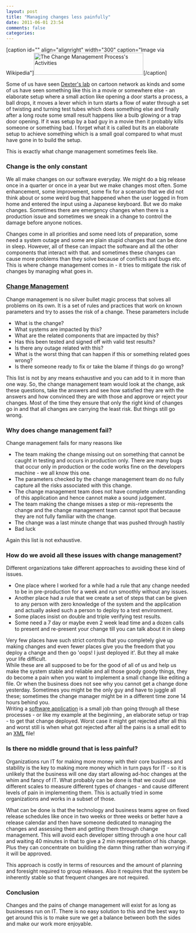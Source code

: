 ```yaml
---
layout: post
title: "Managing changes less painfully"
date: 2011-06-01 23:54
comments: false
categories:
---
```


<div class="zemanta-img">

[caption id="" align="alignright" width="300" caption="Image via Wikipedia"]<a href="http://commons.wikipedia.org/wiki/File:ChangeManagementAttivit%C3%A0.jpg"><img title="The Change Management Process's Activities" src="http://upload.wikimedia.org/wikipedia/commons/thumb/6/62/ChangeManagementAttivit%C3%A0.jpg/300px-ChangeManagementAttivit%C3%A0.jpg" alt="The Change Management Process's Activities" width="300" height="60" /></a>[/caption]

</div>
Some of us have seen <a class="zem_slink" title="Dexter's Lab" href="http://www.cartoonnetwork.com/tv_shows/dexter/" rel="hulu">Dexter's lab</a> on cartoon network as kinds and some of us have seen something like this in a movie or somewhere else - an elaborate setup where a small action like opening a door starts a process, a ball drops, it moves a lever which in turn starts a flow of water through a set of twisting and turning test tubes which does something else and finally after a long route some small result happens like a bulb glowing or a trap door opening. If it was setup by a bad guy in a movie then it probably kills someone or something bad. I forget what it is called but its an elaborate setup to achieve something which is a small goal compared to what must have gone in to build the setup.

This is exactly what change management sometimes feels like.

<!--more-->
<h3>Change is the only constant</h3>
We all make changes on our software everyday. We might do a big release once in a quarter or once in a year but we make changes most often. Some enhancement, some improvement, some fix for a scenario that we did not think about or some weird bug that happened when the user logged in from home and entered the input using a Japanese keyboard. But we do make changes. Sometimes there are emergency changes when there is a production issue and sometimes we sneak in a change to control the damage before anyone notices.

Changes come in all priorities and some need lots of preparation, some need a system outage and some are plain stupid changes that can be done in sleep. However, all of these can impact the software and all the other components that interact with that. and sometimes these changes can cause more problems than they solve because of conflicts and bugs etc. This is where change management comes in - it tries to mitigate the risk of changes by managing what goes in.
<h3><a class="zem_slink" title="Change management" href="http://en.wikipedia.org/wiki/Change_management" rel="wikipedia">Change Management</a></h3>
Change management is no silver bullet magic process that solves all problems on its own. It is a set of rules and practices that work on known parameters and try to asses the risk of a change. These parameters include
<ul>
	<li>What is the change?</li>
	<li>What systems are impacted by this?</li>
	<li>What are the related components that are impacted by this?</li>
	<li>Has this been tested and signed off with valid test results?</li>
	<li>Is there any outage related with this?</li>
	<li>What is the worst thing that can happen if this or something related goes wrong?</li>
	<li>Is there someone ready to fix or take the blame if things do go wrong?</li>
</ul>
<div>This list is not by any means exhaustive and you can add to it in more than one way. So, the change management team would look at the change, ask these questions, take the answers and see how satisfied they are with the answers and how convinced they are with those and approve or reject your changes. Most of the time they ensure that only the right kind of changes go in and that all changes are carrying the least risk. But things still go wrong.</div>
<h3>Why does change management fail?</h3>
Change management fails for many reasons like
<ul>
	<li>The team making the change missing out on something that cannot be caught in testing and occurs in production only. There are many bugs that occur only in production or the code works fine on the developers machine - we all know this one.</li>
	<li>The parameters checked by the change management team do no fully capture all the risks associated with this change.</li>
	<li>The change management team does not have complete understanding of this application and hence cannot make a sound judgement.</li>
	<li>The team making the change misses a step or mis-represents the change and the change management team cannot spot that because they are not fully familiar with the change.</li>
	<li>The change was a last minute change that was pushed through hastily</li>
	<li>Bad luck</li>
</ul>
<div>Again this list is not exhaustive.</div>
<h3>How do we avoid all these issues with change management?</h3>
Different organizations take different approaches to avoiding these kind of issues.
<ul>
	<li>One place where I worked for a while had a rule that any change needed to be in pre-production for a week and run smoothly without any issues.</li>
	<li>Another place had a rule that we create a set of steps that can be given to any person with zero knowledge of the system and the application and actually asked such a person to deploy to a test environment.</li>
	<li>Some places insist on double and triple verifying test results.</li>
	<li>Some need a 7 day or maybe even 2 week lead time and a dozen calls to present and re-present your change till you can talk about it in sleep</li>
</ul>
<div>Very few places have such strict controls that you completely give up making changes and even fewer places give you the freedom that you deploy a change and then go 'oops! I just deployed it'. But they all make your life difficult.</div>
<div>While these are all supposed to be for the good of all of us and help us make the system stable and reliable and all those goody goody things, they do become a pain when you want to implement a small change like editing a file. Or when the business does not see why you cannot get a change done yesterday. Sometimes you might be the only guy and have to juggle all these; sometimes the change manager might be in a different time zone 14 hours behind you.</div>
<div>Writing a <a class="zem_slink" title="Application software" href="http://en.wikipedia.org/wiki/Application_software" rel="wikipedia">software application</a> is a small job than going through all these processes - or like my example at the beginning , an elaborate setup or trap - to get that change deployed. Worst case it might get rejected after all this and worst still is when what got rejected after all the pains is a small edit to an <a class="zem_slink" title="XML" href="http://en.wikipedia.org/wiki/XML" rel="wikipedia">XML</a> file!</div>
<h3>Is there no middle ground that is less painful?</h3>
Organizations run IT for making more money with their core business and stability is the key to making more money which in turn pays for IT - so it is unlikely that the business will one day start allowing ad-hoc changes at the whim and fancy of IT. What probably can be done is that we could use different scales to measure different types of changes - and cause different levels of pain in implementing them. This is actually tried in some organizations and works in a subset of those.

What can be done is that the technology and business teams agree on fixed release schedules like once in two weeks or three weeks or better have a release calendar and then have someone dedicated to managing the changes and assessing them and getting them through change management. This will avoid each developer sitting through a one hour call and waiting 40 minutes in that to give a 2 min representation of his change. Plus they can concentrate on building the damn thing rather than worrying if it will be approved.

This approach is costly in terms of resources and the amount of planning and foresight required to group releases. Also it requires that the system be inherently stable so that frequent changes are not required.
<h3>Conclusion</h3>
Changes and the pains of change management will exist for as long as businesses run on IT. There is no easy solution to this and the best way to get around this is to make sure we get a balance between both the sides and make our work more enjoyable.
